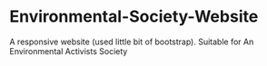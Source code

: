 # Environmental-Society-Website
A responsive website (used little bit of bootstrap). Suitable for An Environmental Activists Society
